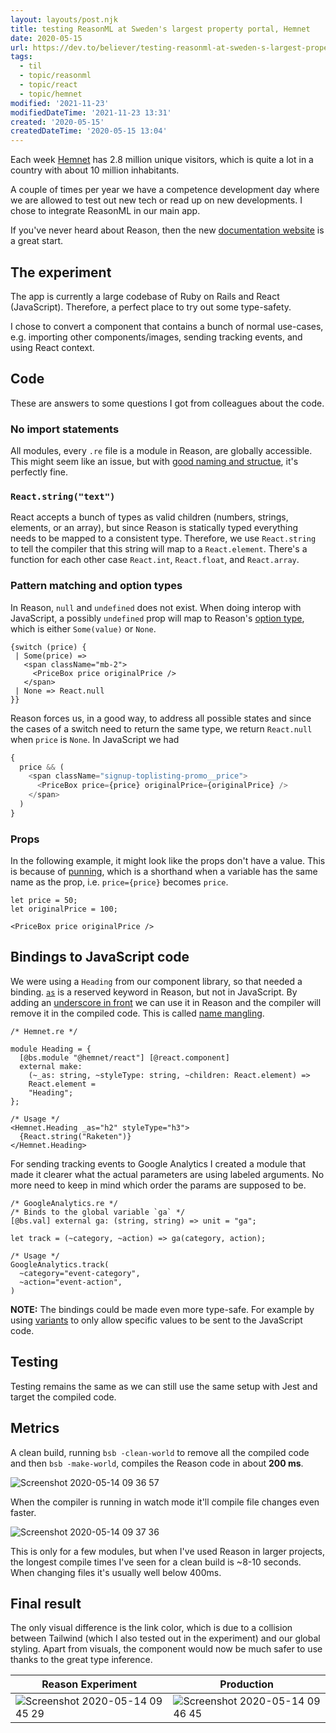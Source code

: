 ```yaml
---
layout: layouts/post.njk
title: testing ReasonML at Sweden's largest property portal, Hemnet
date: 2020-05-15
url: https://dev.to/believer/testing-reasonml-at-sweden-s-largest-property-portal-hemnet-620
tags:
  - til
  - topic/reasonml
  - topic/react
  - topic/hemnet
modified: '2021-11-23'
modifiedDateTime: '2021-11-23 13:31'
created: '2020-05-15'
createdDateTime: '2020-05-15 13:04'
---
```


Each week [Hemnet](https://www.hemnet.se) has 2.8 million unique visitors, which is quite a lot in a country with about 10 million inhabitants.

A couple of times per year we have a competence development day where we are allowed to test out new tech or read up on new developments. I chose to integrate ReasonML in our main app.

If you've never heard about Reason, then the new [documentation website](http://rescript-lang.org/) is a great start.

## The experiment

The app is currently a large codebase of Ruby on Rails and React (JavaScript). Therefore, a perfect place to try out some type-safety.

I chose to convert a component that contains a bunch of normal use-cases, e.g. importing other components/images, sending tracking events, and using React context.

## Code

These are answers to some questions I got from colleagues about the code.

### No import statements

All modules, every `.re` file is a module in Reason, are globally accessible. This might seem like an issue, but with [good naming and structue](https://dev.to/yawaramin/a-modular-ocaml-project-structure-1ikd), it's perfectly fine.

### `React.string("text")`

React accepts a bunch of types as valid children (numbers, strings, elements, or an array), but since Reason is statically typed everything needs to be mapped to a consistent type. Therefore, we use `React.string` to tell the compiler that this string will map to a `React.element`. There's a function for each other case `React.int`, `React.float`, and `React.array`.

### Pattern matching and option types

In Reason, `null` and `undefined` does not exist. When doing interop with JavaScript, a possibly `undefined` prop will map to Reason's [option type](https://reasonml.org/docs/manual/latest/null-undefined-option), which is either `Some(value)` or `None`.

```reasonml
{switch (price) {
 | Some(price) =>
   <span className="mb-2">
     <PriceBox price originalPrice />
   </span>
 | None => React.null
}}
```

Reason forces us, in a good way, to address all possible states and since the cases of a switch need to return the same type, we return `React.null` when `price` is `None`. In JavaScript we had

```js
{
  price && (
    <span className="signup-toplisting-promo__price">
      <PriceBox price={price} originalPrice={originalPrice} />
    </span>
  )
}
```

### Props

In the following example, it might look like the props don't have a value. This is because of [punning](https://reasonml.org/docs/manual/latest/function), which is a shorthand when a variable has the same name as the prop, i.e. `price={price}` becomes `price`.

```reasonml
let price = 50;
let originalPrice = 100;

<PriceBox price originalPrice />
```

## Bindings to JavaScript code

We were using a `Heading` from our component library, so that needed a binding. [`as`](https://reasonml.org/docs/manual/latest/reserved-keywords) is a reserved keyword in Reason, but not in JavaScript. By adding an [underscore in front](https://reasonml.org/docs/reason-compiler/latest/handling-js-naming-collisions#using-reserved-keywords-as-jsx-props) we can use it in Reason and the compiler will remove it in the compiled code. This is called [name mangling](https://reasonml.org/docs/reason-compiler/latest/handling-js-naming-collisions#special-name-mangling-rules-for-js-object-attribute-names).

```reasonml
/* Hemnet.re */

module Heading = {
  [@bs.module "@hemnet/react"] [@react.component]
  external make:
    (~_as: string, ~styleType: string, ~children: React.element) =>
    React.element =
    "Heading";
};

/* Usage */
<Hemnet.Heading _as="h2" styleType="h3">
  {React.string("Raketen")}
</Hemnet.Heading>
```

For sending tracking events to Google Analytics I created a module that made it clearer what the actual parameters are using labeled arguments. No more need to keep in mind which order the params are supposed to be.

```reasonml
/* GoogleAnalytics.re */
/* Binds to the global variable `ga` */
[@bs.val] external ga: (string, string) => unit = "ga";

let track = (~category, ~action) => ga(category, action);

/* Usage */
GoogleAnalytics.track(
  ~category="event-category",
  ~action="event-action",
)
```

**NOTE:** The bindings could be made even more type-safe. For example by using [variants](https://reasonml.org/docs/manual/latest/variant) to only allow specific values to be sent to the JavaScript code.

## Testing

Testing remains the same as we can still use the same setup with Jest and target the compiled code.

## Metrics

A clean build, running `bsb -clean-world` to remove all the compiled code and then `bsb -make-world`, compiles the Reason code in about **200 ms**.

![Screenshot 2020-05-14 09 36 57](https://user-images.githubusercontent.com/1478102/81910514-5a5af980-95cc-11ea-8951-3aa466ac423d.png)

When the compiler is running in watch mode it'll compile file changes even faster.

![Screenshot 2020-05-14 09 37 36](https://user-images.githubusercontent.com/1478102/81910517-5af39000-95cc-11ea-84e0-99e09c67853f.png)

This is only for a few modules, but when I've used Reason in larger projects, the longest compile times I've seen for a clean build is ~8-10 seconds. When changing files it's usually well below 400ms.

## Final result

The only visual difference is the link color, which is due to a collision between Tailwind (which I also tested out in the experiment) and our global styling. Apart from visuals, the component would now be much safer to use thanks to the great type inference.

| Reason Experiment                                                                                                                      | Production                                                                                                                             |
| -------------------------------------------------------------------------------------------------------------------------------------- | -------------------------------------------------------------------------------------------------------------------------------------- |
| ![Screenshot 2020-05-14 09 45 29](https://user-images.githubusercontent.com/1478102/81913092-c854f000-95cf-11ea-8106-51b8998d584b.png) | ![Screenshot 2020-05-14 09 46 45](https://user-images.githubusercontent.com/1478102/81913019-afe4d580-95cf-11ea-8534-e7c3721a4269.png) |
